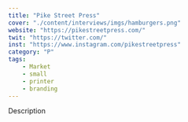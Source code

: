 ```yaml
---
title: "Pike Street Press"
cover: "./content/interviews/imgs/hamburgers.png"
website: "https://pikestreetpress.com/"
twit: "https://twitter.com/"
inst: "https://www.instagram.com/pikestreetpress"
category: "P"
tags:
    - Market
    - small
    - printer
    - branding
---
```


Description
